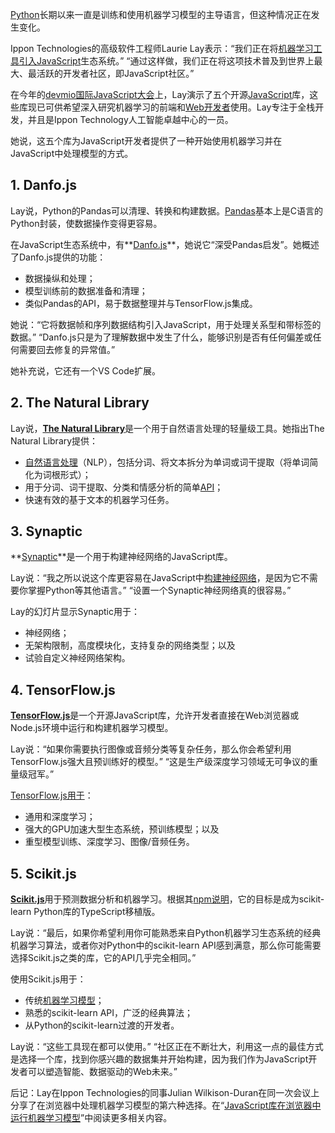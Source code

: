 [Python](https://thenewstack.io/what-is-python/)长期以来一直是训练和使用机器学习模型的主导语言，但这种情况正在发生变化。

Ippon Technologies的高级软件工程师Laurie Lay表示：“我们正在将[机器学习工具引入JavaScript](https://thenewstack.io/the-rise-of-javascript-in-machine-learning/)生态系统。” “通过这样做，我们正在将这项技术普及到世界上最大、最活跃的开发者社区，即JavaScript社区。”

在今年的[devmio国际JavaScript大会](https://javascript-conference.com/new-york/)上，Lay演示了五个开源[JavaScript](https://thenewstack.io/introduction-to-javascript/)库，这些库现已可供希望深入研究机器学习的前端和[Web开发者](https://roadmap.sh/roadmaps?g=Web+Development)使用。Lay专注于全栈开发，并且是Ippon Technology人工智能卓越中心的一员。

她说，这五个库为JavaScript开发者提供了一种开始使用机器学习并在JavaScript中处理模型的方式。

## 1. Danfo.js

Lay说，Python的Pandas可以清理、转换和构建数据。[Pandas](https://thenewstack.io/python-pandas-ditches-numpy-for-speedier-pyarrow/)基本上是C语言的Python封装，使数据操作变得更容易。

在JavaScript生态系统中，有**[Danfo.js](https://github.com/javascriptdata/danfojs)**，她说它“深受Pandas启发”。她概述了Danfo.js提供的功能：

*   数据操纵和处理；
*   模型训练前的数据准备和清理；
*   类似Pandas的API，易于数据整理并与TensorFlow.js集成。

她说：“它将数据帧和序列数据结构引入JavaScript，用于处理关系型和带标签的数据。” “Danfo.js只是为了理解数据中发生了什么，能够识别是否有任何偏差或任何需要回去修复的异常值。”

她补充说，它还有一个VS Code扩展。

## 2. The Natural Library

Lay说，[**The Natural Library**](https://naturalnode.github.io/natural/)是一个用于自然语言处理的轻量级工具。她指出The Natural Library提供：

*   [自然语言处理](https://thenewstack.io/service-simplifies-natural-language-processing-for-developers/)（NLP），包括分词、将文本拆分为单词或词干提取（将单词简化为词根形式）；
*   用于分词、词干提取、分类和情感分析的简单[API](https://thenewstack.io/your-apis-are-costing-more-than-you-think/)；
*   快速有效的基于文本的机器学习任务。

## 3. Synaptic

**[Synaptic](https://github.com/cazala/synaptic)**是一个用于构建神经网络的JavaScript库。

Lay说：“我之所以说这个库更容易在JavaScript中[构建神经网络](https://thenewstack.io/airbnb-builds-a-second-neural-network-to-diversify-listings/)，是因为它不需要你掌握Python等其他语言。” “设置一个Synaptic神经网络真的很容易。”

Lay的幻灯片显示Synaptic用于：

*   神经网络；
*   无架构限制，高度模块化，支持复杂的网络类型；以及
*   试验自定义神经网络架构。

## 4. TensorFlow.js

[**TensorFlow.js**](https://www.tensorflow.org/js)是一个开源JavaScript库，允许开发者直接在Web浏览器或Node.js环境中运行和构建机器学习模型。

Lay说：“如果你需要执行图像或音频分类等复杂任务，那么你会希望利用TensorFlow.js强大且预训练好的模型。” “这是生产级深度学习领域无可争议的重量级冠军。”

[TensorFlow.js用于](https://thenewstack.io/googles-new-tensorflow-tools-and-approach-to-fine-tuning-ml/)：

*   通用和深度学习；
*   强大的GPU加速大型生态系统，预训练模型；以及
*   重型模型训练、深度学习、图像/音频任务。

## 5. Scikit.js

[**Scikit.js**](https://github.com/transitive-bullshit/scikit-learn-ts)用于预测数据分析和机器学习。根据其[npm说明](https://www.npmjs.com/package/scikitjs-node)，它的目标是成为scikit-learn Python库的TypeScript移植版。

Lay说：“最后，如果你希望利用你可能熟悉来自Python机器学习生态系统的经典机器学习算法，或者你对Python中的scikit-learn API感到满意，那么你可能需要选择Scikit.js之类的库，它的API几乎完全相同。”

使用Scikit.js用于：

*   传统[机器学习模型](https://thenewstack.io/use-these-tools-to-build-accurate-machine-learning-models/)；
*   熟悉的scikit-learn API，广泛的经典算法；
*   从Python的scikit-learn过渡的开发者。

Lay说：“这些工具现在都可以使用。” “社区正在不断壮大，利用这一点的最佳方式是选择一个库，找到你感兴趣的数据集并开始构建，因为我们作为JavaScript开发者可以塑造智能、数据驱动的Web未来。”

后记：Lay在Ippon Technologies的同事Julian Wilkison-Duran在同一次会议上分享了在浏览器中处理机器学习模型的第六种选择。在“[JavaScript库在浏览器中运行机器学习模型](https://thenewstack.io/javascript-library-runs-machine-learning-models-in-browser/)”中阅读更多相关内容。